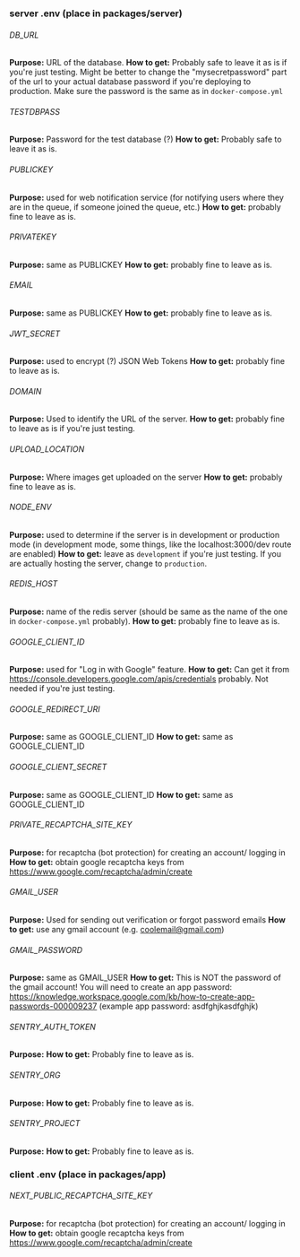### server .env (place in packages/server)

###### DB_URL
**Purpose:** URL of the database. 
**How to get:** Probably safe to leave it as is if you're just testing. Might be better to change the "mysecretpassword" part of the url to your actual database password if you're deploying to production. Make sure the password is the same as in `docker-compose.yml`

###### TESTDBPASS
**Purpose:** Password for the test database (?)
**How to get:** Probably safe to leave it as is.

###### PUBLICKEY
**Purpose:** used for web notification service (for notifying users where they are in the queue, if someone joined the queue, etc.) 
**How to get:** probably fine to leave as is. 

###### PRIVATEKEY
**Purpose:** same as PUBLICKEY
**How to get:** probably fine to leave as is. 

###### EMAIL
**Purpose:** same as PUBLICKEY 
**How to get:** probably fine to leave as is. 

###### JWT_SECRET
**Purpose:** used to encrypt (?) JSON Web Tokens 
**How to get:** probably fine to leave as is. 

###### DOMAIN
**Purpose:** Used to identify the URL of the server.
**How to get:** probably fine to leave as is if you're just testing.  

###### UPLOAD_LOCATION
**Purpose:** Where images get uploaded on the server
**How to get:** probably fine to leave as is. 

###### NODE_ENV
**Purpose:** used to determine if the server is in development or production mode (in development mode, some things, like the localhost:3000/dev route are enabled)
**How to get:** leave as `development` if you're just testing. If you are actually hosting the server, change to `production`.

###### REDIS_HOST
**Purpose:** name of the redis server (should be same as the name of the one in `docker-compose.yml` probably). 
**How to get:** probably fine to leave as is. 

###### GOOGLE_CLIENT_ID
**Purpose:** used for "Log in with Google" feature.
**How to get:** Can get it from https://console.developers.google.com/apis/credentials probably. Not needed if you're just testing. 

###### GOOGLE_REDIRECT_URI
**Purpose:** same as GOOGLE_CLIENT_ID
**How to get:** same as GOOGLE_CLIENT_ID

###### GOOGLE_CLIENT_SECRET
**Purpose:** same as GOOGLE_CLIENT_ID
**How to get:**  same as GOOGLE_CLIENT_ID

###### PRIVATE_RECAPTCHA_SITE_KEY
**Purpose:** for recaptcha (bot protection) for creating an account/ logging in
**How to get:** obtain google recaptcha keys from https://www.google.com/recaptcha/admin/create

###### GMAIL_USER
**Purpose:** Used for sending out verification or forgot password emails
**How to get:** use any gmail account (e.g. coolemail@gmail.com)

###### GMAIL_PASSWORD
**Purpose:** same as GMAIL_USER
**How to get:** This is NOT the password of the gmail account! You will need to create an app password: https://knowledge.workspace.google.com/kb/how-to-create-app-passwords-000009237  (example app password: asdfghjkasdfghjk)

###### SENTRY_AUTH_TOKEN
**Purpose:** 
**How to get:** Probably fine to leave as is.

###### SENTRY_ORG
**Purpose:** 
**How to get:** Probably fine to leave as is.

###### SENTRY_PROJECT
**Purpose:** 
**How to get:** Probably fine to leave as is.


### client .env (place in packages/app)
###### NEXT_PUBLIC_RECAPTCHA_SITE_KEY
**Purpose:** for recaptcha (bot protection) for creating an account/ logging in
**How to get:** obtain google recaptcha keys from https://www.google.com/recaptcha/admin/create
